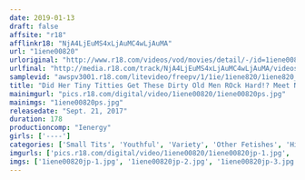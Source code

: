 ```yaml
---
date: 2019-01-13
draft: false
affsite: "r18"
afflinkr18: "NjA4LjEuMS4xLjAuMC4wLjAuMA"
url: "1iene00820"
urloriginal: "http://www.r18.com/videos/vod/movies/detail/-/id=1iene00820"
urlfinal: "http://media.r18.com/track/NjA4LjEuMS4xLjAuMC4wLjAuMA/videos/vod/movies/detail/-/id=1iene00820"
samplevid: "awspv3001.r18.com/litevideo/freepv/1/1ie/1iene820/1iene820_dmb_w.mp4"
title: "Did Her Tiny Titties Get These Dirty Old Men ROck Hard!? Meet Naughty Nieces Who Get Their Uncles Horny With No-Bra Nip Slip Peeks!!"
mainimgurl: "pics.r18.com/digital/video/1iene00820/1iene00820ps.jpg"
mainimgs: "1iene00820ps.jpg"
releasedate: "Sept. 21, 2017"
duration: 178
productioncomp: "Ienergy"
girls: ['----']
categories: ['Small Tits', 'Youthful', 'Variety', 'Other Fetishes', 'Hi-Def']
imgurls: ['pics.r18.com/digital/video/1iene00820/1iene00820jp-1.jpg', 'pics.r18.com/digital/video/1iene00820/1iene00820jp-2.jpg', 'pics.r18.com/digital/video/1iene00820/1iene00820jp-3.jpg', 'pics.r18.com/digital/video/1iene00820/1iene00820jp-4.jpg', 'pics.r18.com/digital/video/1iene00820/1iene00820jp-5.jpg', 'pics.r18.com/digital/video/1iene00820/1iene00820jp-6.jpg', 'pics.r18.com/digital/video/1iene00820/1iene00820jp-7.jpg', 'pics.r18.com/digital/video/1iene00820/1iene00820jp-8.jpg', 'pics.r18.com/digital/video/1iene00820/1iene00820jp-9.jpg', 'pics.r18.com/digital/video/1iene00820/1iene00820jp-10.jpg', 'pics.r18.com/digital/video/1iene00820/1iene00820jp-11.jpg', 'pics.r18.com/digital/video/1iene00820/1iene00820jp-12.jpg', 'pics.r18.com/digital/video/1iene00820/1iene00820jp-13.jpg', 'pics.r18.com/digital/video/1iene00820/1iene00820jp-14.jpg', 'pics.r18.com/digital/video/1iene00820/1iene00820jp-15.jpg', 'pics.r18.com/digital/video/1iene00820/1iene00820jp-16.jpg', 'pics.r18.com/digital/video/1iene00820/1iene00820jp-17.jpg', 'pics.r18.com/digital/video/1iene00820/1iene00820jp-18.jpg', 'pics.r18.com/digital/video/1iene00820/1iene00820jp-19.jpg', 'pics.r18.com/digital/video/1iene00820/1iene00820jp-20.jpg']
imgs: ['1iene00820jp-1.jpg', '1iene00820jp-2.jpg', '1iene00820jp-3.jpg', '1iene00820jp-4.jpg', '1iene00820jp-5.jpg', '1iene00820jp-6.jpg', '1iene00820jp-7.jpg', '1iene00820jp-8.jpg', '1iene00820jp-9.jpg', '1iene00820jp-10.jpg', '1iene00820jp-11.jpg', '1iene00820jp-12.jpg', '1iene00820jp-13.jpg', '1iene00820jp-14.jpg', '1iene00820jp-15.jpg', '1iene00820jp-16.jpg', '1iene00820jp-17.jpg', '1iene00820jp-18.jpg', '1iene00820jp-19.jpg', '1iene00820jp-20.jpg']
---
```

